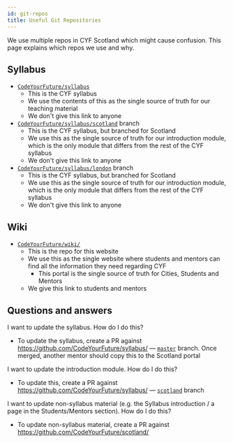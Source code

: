 ```yaml
---
id: git-repos
title: Useful Git Repositories
---
```


We use multiple repos in CYF Scotland which might cause confusion.
This page explains which repos we use and why.

## Syllabus

- [`CodeYourFuture/syllabus`](https://github.com/CodeYourFuture/syllabus/tree/master)
  - This is the CYF syllabus
  - We use the contents of this as the single source of truth for our teaching material
  - We don't give this link to anyone
- [`CodeYourFuture/syllabus/scotland`](https://github.com/CodeYourFuture/syllabus/tree/scotland) branch
  - This is the CYF syllabus, but branched for Scotland
  - We use this as the single source of truth for our introduction module, which is the only module that differs from the rest of the CYF syllabus
  - We don't give this link to anyone
- [`CodeYourFuture/syllabus/london`](https://github.com/CodeYourFuture/syllabus/tree/london) branch
  - This is the CYF syllabus, but branched for Scotland
  - We use this as the single source of truth for our introduction module, which is the only module that differs from the rest of the CYF syllabus
  - We don't give this link to anyone

## Wiki

- [`CodeYourFuture/wiki/`](https://github.com/CodeYourFuture/wiki/)
  - This is the repo for this website
  - We use this as the single website where students and mentors can find all the information they need regarding CYF
    - This portal is the single source of truth for Cities, Students and Mentors
  - We give this link to students and mentors

## Questions and answers

I want to update the syllabus. How do I do this?

- To update the syllabus, create a PR against https://github.com/CodeYourFuture/syllabus/ — [`master`](https://github.com/CodeYourFuture/syllabus/tree/master) branch.
  Once merged, another mentor should copy this to the Scotland portal

I want to update the introduction module. How do I do this?

- To update this, create a PR against https://github.com/CodeYourFuture/syllabus/ — [`scotland`](https://github.com/CodeYourFuture/syllabus/tree/scotland) branch

I want to update non-syllabus material (e.g. the Syllabus introduction / a page in the Students/Mentors section). How do I do this?

- To update non-syllabus material, create a PR against https://github.com/CodeYourFuture/scotland/
